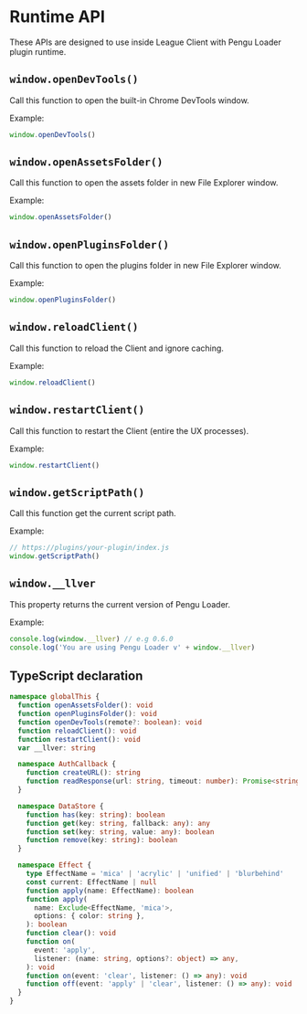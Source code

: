 # Runtime API

These APIs are designed to use inside League Client with Pengu Loader plugin
runtime.

## `window.openDevTools()`

<Badge type="tip" text="since v0.3" />

Call this function to open the built-in Chrome DevTools window.

Example:

```js
window.openDevTools()
```

## `window.openAssetsFolder()`

<Badge type="tip" text="since v1.0" />

Call this function to open the assets folder in new File Explorer window.

Example:

```js
window.openAssetsFolder()
```

## `window.openPluginsFolder()`

<Badge type="tip" text="since v1.0" />

Call this function to open the plugins folder in new File Explorer window.

Example:

```js
window.openPluginsFolder()
```

## `window.reloadClient()`

<Badge type="tip" text="since v1.0.4" />

Call this function to reload the Client and ignore caching.

Example:

```js
window.reloadClient()
```

## `window.restartClient()`

<Badge type="tip" text="since v1.0.5" />

Call this function to restart the Client (entire the UX processes).

Example:

```js
window.restartClient()
```

## `window.getScriptPath()`

<Badge type="tip" text="since v1.0.6" />

Call this function get the current script path.

Example:

```js
// https://plugins/your-plugin/index.js
window.getScriptPath()
```

## `window.__llver`

<Badge type="tip" text="since v0.6" />

This property returns the current version of Pengu Loader.

Example:

```js
console.log(window.__llver) // e.g 0.6.0
console.log('You are using Pengu Loader v' + window.__llver)
```

## TypeScript declaration

```ts
namespace globalThis {
  function openAssetsFolder(): void
  function openPluginsFolder(): void
  function openDevTools(remote?: boolean): void
  function reloadClient(): void
  function restartClient(): void
  var __llver: string

  namespace AuthCallback {
    function createURL(): string
    function readResponse(url: string, timeout: number): Promise<string | null>
  }

  namespace DataStore {
    function has(key: string): boolean
    function get(key: string, fallback: any): any
    function set(key: string, value: any): boolean
    function remove(key: string): boolean
  }

  namespace Effect {
    type EffectName = 'mica' | 'acrylic' | 'unified' | 'blurbehind'
    const current: EffectName | null
    function apply(name: EffectName): boolean
    function apply(
      name: Exclude<EffectName, 'mica'>,
      options: { color: string },
    ): boolean
    function clear(): void
    function on(
      event: 'apply',
      listener: (name: string, options?: object) => any,
    ): void
    function on(event: 'clear', listener: () => any): void
    function off(event: 'apply' | 'clear', listener: () => any): void
  }
}
```

